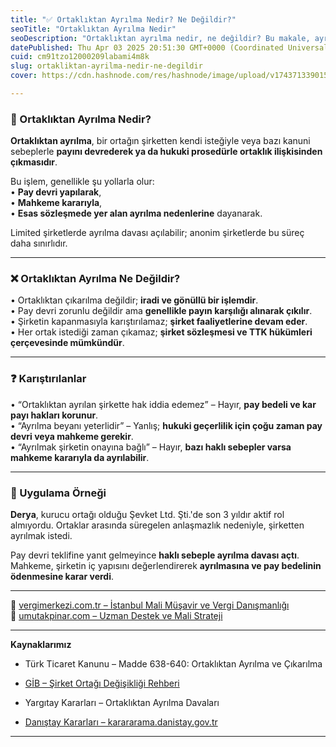```yaml
---
title: "✅ Ortaklıktan Ayrılma Nedir? Ne Değildir?"
seoTitle: "Ortaklıktan Ayrılma Nedir"
seoDescription: "Ortaklıktan ayrılma nedir, ne değildir? Bu makale, ayrılmanın yolları ve yanlış anlaşılan yönlerini açıklıyor"
datePublished: Thu Apr 03 2025 20:51:30 GMT+0000 (Coordinated Universal Time)
cuid: cm91tzo12000209labami4m8k
slug: ortakliktan-ayrilma-nedir-ne-degildir
cover: https://cdn.hashnode.com/res/hashnode/image/upload/v1743713390157/6eaef921-66d8-4fba-80b7-e3a27fe84881.webp

---
```


### 🔹 Ortaklıktan Ayrılma Nedir?

**Ortaklıktan ayrılma**, bir ortağın şirketten kendi isteğiyle veya bazı kanuni sebeplerle **payını devrederek ya da hukuki prosedürle ortaklık ilişkisinden çıkmasıdır**.

Bu işlem, genellikle şu yollarla olur:  
• **Pay devri yapılarak**,  
• **Mahkeme kararıyla**,  
• **Esas sözleşmede yer alan ayrılma nedenlerine** dayanarak.

Limited şirketlerde ayrılma davası açılabilir; anonim şirketlerde bu süreç daha sınırlıdır.

---

### ❌ Ortaklıktan Ayrılma Ne Değildir?

• Ortaklıktan çıkarılma değildir; **iradi ve gönüllü bir işlemdir**.  
• Pay devri zorunlu değildir ama **genellikle payın karşılığı alınarak çıkılır**.  
• Şirketin kapanmasıyla karıştırılamaz; **şirket faaliyetlerine devam eder**.  
• Her ortak istediği zaman çıkamaz; **şirket sözleşmesi ve TTK hükümleri çerçevesinde mümkündür**.

---

### ❓ Karıştırılanlar

• “Ortaklıktan ayrılan şirkette hak iddia edemez” – Hayır, **pay bedeli ve kar payı hakları korunur**.  
• “Ayrılma beyanı yeterlidir” – Yanlış; **hukuki geçerlilik için çoğu zaman pay devri veya mahkeme gerekir**.  
• “Ayrılmak şirketin onayına bağlı” – Hayır, **bazı haklı sebepler varsa mahkeme kararıyla da ayrılabilir**.

---

### 🧠 Uygulama Örneği

**Derya**, kurucu ortağı olduğu Şevket Ltd. Şti.'de son 3 yıldır aktif rol almıyordu. Ortaklar arasında süregelen anlaşmazlık nedeniyle, şirketten ayrılmak istedi.

Pay devri teklifine yanıt gelmeyince **haklı sebeple ayrılma davası açtı**. Mahkeme, şirketin iç yapısını değerlendirerek **ayrılmasına ve pay bedelinin ödenmesine karar verdi**.

---

📎 [vergimerkezi.com.tr – İstanbul Mali Müşavir ve Vergi Danışmanlığı](https://vergimerkezi.com.tr)  
📎 [umutakpinar.com – Uzman Destek ve Mali Strateji](https://umutakpinar.com)

---

**Kaynaklarımız**

* Türk Ticaret Kanunu – Madde 638-640: Ortaklıktan Ayrılma ve Çıkarılma
    
* [GİB – Şirket Ortağı Değişikliği Rehberi](https://www.gib.gov.tr/)
    
* Yargıtay Kararları – Ortaklıktan Ayrılma Davaları
    
* [Danıştay Kararları – karararama.danistay.gov.tr](https://karararama.danistay.gov.tr/)
    

---